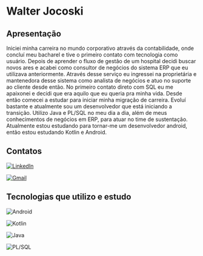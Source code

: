 # Walter Jocoski

## Apresentação

Iniciei minha carreira no mundo corporativo através da contabilidade, onde concluí meu bacharel e tive o primeiro contato com tecnologia como usuário. Depois de aprender o fluxo de gestão de um hospital decidi buscar novos ares e acabei como consultor de negócios do sistema ERP que eu utilizava anteriormente. Através desse serviço eu ingressei na proprietária e mantenedora desse sistema como analista de negócios e atuo no suporte ao cliente desde então. No primeiro contato direto com SQL eu me apaixonei e decidi que era aquilo que eu queria pra minha vida. Desde então comecei a estudar para iniciar minha migração de carreira. Evoluí bastante e atualmente sou um desenvolvedor que está iniciando a transição. Utilizo Java e PL/SQL no meu dia a dia, além de meus conhecimentos de negócios em ERP, para atuar no time de sustentação.
Atualmente estou estudando para tornar-me um desenvolvedor android, então estou estudando Kotlin e Android. 

## Contatos


[![LinkedIn](https://img.shields.io/badge/LinkedIn-0A66C2?style=for-the-badge&logo=linkedin&logoColor=white)](https://www.linkedin.com/in/walter-jocoski/) 

[![Gmail](https://img.shields.io/badge/gmail-EA4335?style=for-the-badge&logo=gmail&logoColor=white)](mailto:walterjocoski1@gmail.com)



## Tecnologias que utilizo e estudo

![Android](https://img.shields.io/badge/Android-000000?style=for-the-badge&logo=android&logoColor=white)

![Kotlin](https://img.shields.io/badge/Kotlin-4D0092?style=for-the-badge&logo=kotlin&logoColor=white)

![Java](https://img.shields.io/badge/Java-006DB2?style=for-the-badge&logo=java&logoColor=white)

![PL/SQL](https://img.shields.io/badge/PL/SQL-E34F26?style=for-the-badge&logo=ORACLE&logoColor=white)